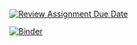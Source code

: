 [![Review Assignment Due Date](https://classroom.github.com/assets/deadline-readme-button-24ddc0f5d75046c5622901739e7c5dd533143b0c8e959d652212380cedb1ea36.svg)](https://classroom.github.com/a/GmkX7aIg)

[![Binder](https://mybinder.org/badge_logo.svg)](https://mybinder.org/v2/gh/ZHAW-dm4bem-2023/reproducible-report-david/HEAD)
